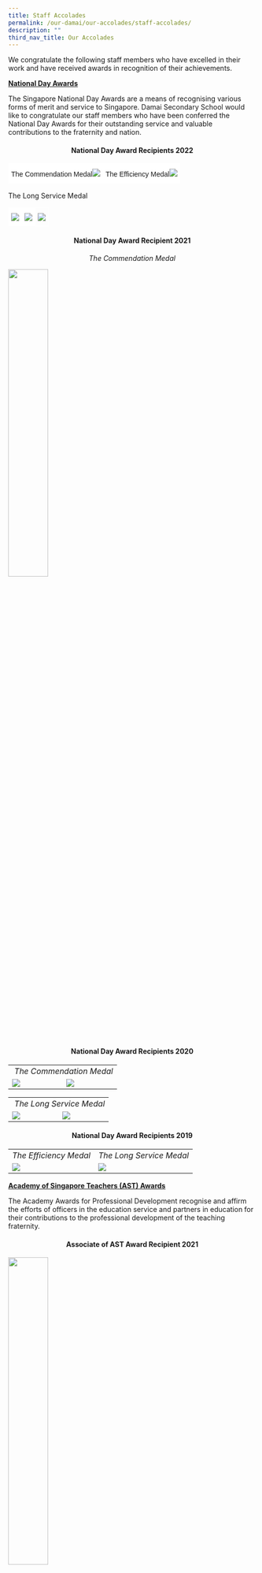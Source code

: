 ```yaml
---
title: Staff Accolades
permalink: /our-damai/our-accolades/staff-accolades/
description: ""
third_nav_title: Our Accolades
---
```

<p>We congratulate the following staff members who have excelled in their work and have received awards in recognition of their achievements.</p>
<p><strong><u>National Day Awards</u></strong></p>
<p>The Singapore National Day Awards are a means of recognising various forms of merit and service to Singapore. Damai Secondary School would like to congratulate our staff members who have been conferred the National Day Awards for their outstanding service and valuable contributions to the fraternity and nation.</p>

<h4 style="text-align: center;"><strong>National Day Award Recipients 2022</strong></h4>

<table class="tg" style="border-collapse:collapse;border-spacing:0"><thead><tr><td style="background-color:#ffffff;border-color:#ffffff;border-style:solid;border-width:1px;font-family:Arial, sans-serif;font-size:14px;overflow:hidden;padding:10px 5px;text-align:left;vertical-align:top;word-break:normal">The Commendation Medal<img src="/images/Mrs%20Sulina%20Pereira.jpg"><td style="background-color:#ffffff;border-color:#ffffff;border-style:solid;border-width:1px;font-family:Arial, sans-serif;font-size:14px;overflow:hidden;padding:10px 5px;text-align:left;vertical-align:top;word-break:normal">The Efficiency Medal<img src="/images/Our%20Damai/Our%20Accolades/Staff%20Accolades/Mdm%20Hasimah%20Bte%20Kassim.jpg"></td></tr></thead></table>

The Long Service Medal

<table style="border-collapse:collapse;border-spacing:0" class="tg"><thead><tr><td style="background-color:#ffffff;border-color:#ffffff;border-style:solid;border-width:1px;font-family:Arial, sans-serif;font-size:14px;overflow:hidden;padding:10px 5px;text-align:left;vertical-align:top;word-break:normal"><img src="/images/Our%20Damai/Our%20Accolades/Staff%20Accolades/Mrs%20Oh%20Wee%20Ming.jpg"></td><td style="background-color:#ffffff;border-color:#ffffff;border-style:solid;border-width:1px;font-family:Arial, sans-serif;font-size:14px;overflow:hidden;padding:10px 5px;text-align:left;vertical-align:top;word-break:normal"><img src="/images/Our%20Damai/Our%20Accolades/Staff%20Accolades/Miss%20Tan%20Chwee%20Kim.jpg"></td><td style="border-color:#ffffff;border-style:solid;border-width:1px;font-family:Arial, sans-serif;font-size:14px;overflow:hidden;padding:10px 5px;text-align:left;vertical-align:top;word-break:normal"><img src="/images/Our%20Damai/Our%20Accolades/Staff%20Accolades/Mr%20Te%20Chee%20Hui.jpg"></td></tr></thead></table>



<h4 style="text-align: center;"><strong>National Day Award Recipient 2021</strong></h4>
<p style="text-align: center;"><em>The Commendation Medal</em></p>
<img src="/images/mdmseow.jpg" style="width: 40%;">
<h4 style="text-align: center;"><strong>National Day Award Recipients 2020</strong></h4>
<table>
<tbody>
<tr>
<td colspan="2" style="text-align: center;">&nbsp;<em>The Commendation Medal</em></td>
</tr>
<tr>
<td><img src="/images/mrsiva.jpg"></td>
<td><img src="/images/mrthong.jpg"></td>
</tr>
</tbody>
</table>
<table>
<tbody>
<tr>
<td colspan="2" style="text-align: center;">&nbsp;<em>The Long Service Medal</em></td>
</tr>
<tr>
<td><img src="/images/misslee.jpg"></td>
<td><img src="/images/mdmneo.jpg"></td>
</tr>
</tbody>
</table>
<h4 style="text-align: center;"><strong>National Day Award Recipients 2019</strong></h4>
<table>
<tbody>
<tr>
<td style="text-align: center;"><em>The Efficiency Medal</em></td>
<td style="text-align: center;"><em>The Long Service Medal</em></td>
</tr>
<tr>
<td><img src="/images/mdmraj.jpg"></td>
<td><img src="/images/mdmsoraya.jpg"></td>
</tr>
</tbody>
</table>
<p><strong><u>Academy of Singapore Teachers (AST) Awards</u></strong></p>
<p>The Academy Awards for Professional Development recognise and affirm the efforts of officers in the education service and partners in education for their contributions to the professional development of the teaching fraternity.</p>
<h4 style="text-align: center;"><strong>Associate of AST Award Recipient 2021</strong></h4>
<img src="/images/missgoh.jpg" style="width: 40%;">
<h4 style="text-align: center;"><strong>Associate of AST Award Recipients 2020</strong></h4>
<table>
<tbody>
<tr>
<td colspan="2" style="text-align: center;">&nbsp;<em>The Long Service Medal</em></td>
</tr>
<tr>
<td><img src="/images/mdmtam.jpg"></td>
<td><img src="/images/mdmong.jpg"></td>
</tr>
</tbody>
</table>
<p><strong><u>Caring Teacher Awards</u></strong></p>
<p>The Caring Teacher Awards (CTA) are aimed at acknowledging teachers who show care and concern for the holistic development of their students and go the extra mile to ensure their students grow up to be confident and independent learners. We are thankful to have so many caring teachers in Damai Secondary School.</p>
<h4 style="text-align: center;"><strong>Caring Teacher Award Recipients 2021</strong></h4>

<table style="border-collapse:collapse;border-spacing:0" class="tg"><thead><tr><th style="background-color:#ffffff;border-color:#ffffff;border-style:solid;border-width:1px;font-family:Arial, sans-serif;font-size:14px;font-weight:normal;overflow:hidden;padding:10px 5px;text-align:left;vertical-align:top;word-break:normal"><img src="/images/Our%20Damai/Our%20Accolades/Staff%20Accolades/Mdm%20Chan%20Siew%20Lei.jpg"></th><th style="background-color:#ffffff;border-color:#ffffff;border-style:solid;border-width:1px;font-family:Arial, sans-serif;font-size:14px;font-weight:normal;overflow:hidden;padding:10px 5px;text-align:left;vertical-align:top;word-break:normal"><img src="/images/Our%20Damai/Our%20Accolades/Staff%20Accolades/Mdm%20Tao%20Ming%20Jin.jpg"></th><th style="border-color:#ffffff;border-style:solid;border-width:1px;font-family:Arial, sans-serif;font-size:14px;font-weight:normal;overflow:hidden;padding:10px 5px;text-align:left;vertical-align:top;word-break:normal"><img src="/images/Our%20Damai/Our%20Accolades/Staff%20Accolades/Miss%20Katherine%20Loo%20Li-Lin.jpg"></th></tr></thead><tbody><tr><td style="border-color:#ffffff;border-style:solid;border-width:1px;font-family:Arial, sans-serif;font-size:14px;overflow:hidden;padding:10px 5px;text-align:left;vertical-align:top;word-break:normal"><img src="/images/Our%20Damai/Our%20Accolades/Staff%20Accolades/Miss%20Marilyn%20Foo%20Xin%20Yee.jpg"></td><td style="border-color:#ffffff;border-style:solid;border-width:1px;font-family:Arial, sans-serif;font-size:14px;overflow:hidden;padding:10px 5px;text-align:left;vertical-align:top;word-break:normal"><img src="/images/Our%20Damai/Our%20Accolades/Staff%20Accolades/Miss%20Tay%20Ee%20Teng.jpg"></td><td style="border-color:#ffffff;border-style:solid;border-width:1px;font-family:Arial, sans-serif;font-size:14px;overflow:hidden;padding:10px 5px;text-align:left;vertical-align:top;word-break:normal"><img src="/images/Our%20Damai/Our%20Accolades/Staff%20Accolades/Mr%20Alvin%20Ho%20Yong%20Cheah.jpg"></td></tr><tr><td style="border-color:#ffffff;border-style:solid;border-width:1px;font-family:Arial, sans-serif;font-size:14px;overflow:hidden;padding:10px 5px;text-align:left;vertical-align:top;word-break:normal"><img src="/images/Our%20Damai/Our%20Accolades/Staff%20Accolades/Mrs%20Jan%20Yap%20Tam%20Shook%20Yin-Teacher.jpg"></td><td style="border-color:#ffffff;border-style:solid;border-width:1px;font-family:Arial, sans-serif;font-size:14px;overflow:hidden;padding:10px 5px;text-align:left;vertical-align:top;word-break:normal"><img src="/images/Our%20Damai/Our%20Accolades/Staff%20Accolades/Mrs%20Rachel%20Teo%20Koh%20Yu%20Lin.jpg"></td><td style="border-color:#ffffff;border-style:solid;border-width:1px;font-family:Arial, sans-serif;font-size:14px;overflow:hidden;padding:10px 5px;text-align:left;vertical-align:top;word-break:normal"><img src="/images/Our%20Damai/Our%20Accolades/Staff%20Accolades/Ms%20Alvina%20Chua%20Yan%20Yi.jpg"></td></tr></tbody></table>
<h4 style="text-align: center;"><strong>Caring Teacher Award Recipients 2020</strong></h4>
<img src="/images/sa.png">